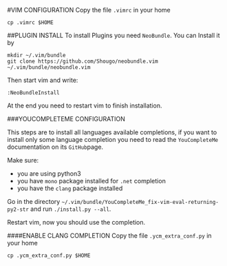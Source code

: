 #VIM CONFIGURATION
Copy the file `.vimrc` in your home
```
cp .vimrc $HOME
```
##PLUGIN INSTALL
To install Plugins you need `NeoBundle`. You can Install it by
```
mkdir ~/.vim/bundle
git clone https://github.com/Shougo/neobundle.vim ~/.vim/bundle/neobundle.vim
```
Then start vim and write:
```
:NeoBundleInstall
```
At the end you need to restart vim to finish installation.

###YOUCOMPLETEME CONFIGURATION

This steps are to install all languages available completions, if you want to install only some language completion you need to read the `YouCompleteMe` documentation on its `GitHub`page.

Make sure:
- you are using python3
- you have `mono` package installed for `.net` completion
- you have the `clang` package installed

Go in the directory `~/.vim/bundle/YouCompleteMe_fix-vim-eval-returning-py2-str` and run `./install.py --all`.

Restart vim, now you should use the completion.

####ENABLE CLANG COMPLETION
Copy the file `.ycm_extra_conf.py` in your home
```
cp .ycm_extra_conf.py $HOME
```

